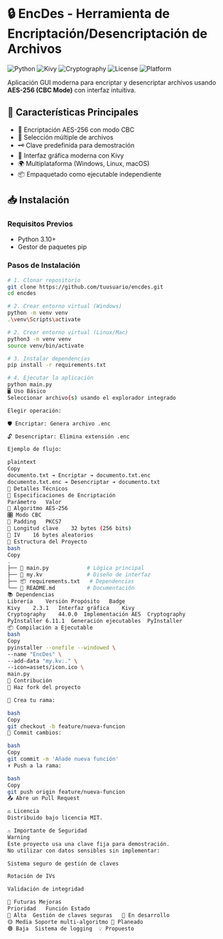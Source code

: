 # 🔒 EncDes - Herramienta de Encriptación/Desencriptación de Archivos

![Python](https://img.shields.io/badge/Python-3.10%2B-3776AB?logo=python&logoColor=white)
![Kivy](https://img.shields.io/badge/Kivy-2.3.1-1F72B6?logo=kivy&logoColor=white)
![Cryptography](https://img.shields.io/badge/Cryptography-44.0.0-000000)
![License](https://img.shields.io/badge/License-MIT-brightgreen)
![Platform](https://img.shields.io/badge/Platform-Windows%20%7C%20Linux%20%7C%20macOS-lightgrey)

Aplicación GUI moderna para encriptar y desencriptar archivos usando **AES-256 (CBC Mode)** con interfaz intuitiva.

## 🚀 Características Principales
- 🔐 Encriptación AES-256 con modo CBC
- 📂 Selección múltiple de archivos
- 🗝️ Clave predefinida para demostración
- 🎨 Interfaz gráfica moderna con Kivy
- 🌍 Multiplataforma (Windows, Linux, macOS)
- 📦 Empaquetado como ejecutable independiente

## 📥 Instalación

### Requisitos Previos
- Python 3.10+
- Gestor de paquetes pip

### Pasos de Instalación
```bash
# 1. Clonar repositorio
git clone https://github.com/tuusuario/encdes.git
cd encdes

# 2. Crear entorno virtual (Windows)
python -m venv venv
.\venv\Scripts\activate

# 2. Crear entorno virtual (Linux/Mac)
python3 -m venv venv
source venv/bin/activate

# 3. Instalar dependencias
pip install -r requirements.txt

# 4. Ejecutar la aplicación
python main.py
🖥️ Uso Básico
Seleccionar archivo(s) usando el explorador integrado

Elegir operación:

🛡️ Encriptar: Genera archivo .enc

🔓 Desencriptar: Elimina extensión .enc

Ejemplo de flujo:

plaintext
Copy
documento.txt ➔ Encriptar ➔ documento.txt.enc
documento.txt.enc ➔ Desencriptar ➔ documento.txt
🧠 Detalles Técnicos
🔧 Especificaciones de Encriptación
Parámetro	Valor
🧬 Algoritmo	AES-256
🎛️ Modo	CBC
🧩 Padding	PKCS7
🔑 Longitud clave	32 bytes (256 bits)
🎲 IV	16 bytes aleatorios
📂 Estructura del Proyecto
bash
Copy
.
├── 📄 main.py            # Lógica principal
├── 🎨 my.kv              # Diseño de interfaz
├── 📦 requirements.txt   # Dependencias
└── 📖 README.md          # Documentación
📚 Dependencias
Librería	Versión	Propósito	Badge
Kivy	2.3.1	Interfaz gráfica	Kivy
Cryptography	44.0.0	Implementación AES	Cryptography
PyInstaller	6.11.1	Generación ejecutables	PyInstaller
📦 Compilación a Ejecutable
bash
Copy
pyinstaller --onefile --windowed \
--name "EncDes" \
--add-data "my.kv:." \
--icon=assets/icon.ico \
main.py
🤝 Contribución
🍴 Haz fork del proyecto

🌿 Crea tu rama:

bash
Copy
git checkout -b feature/nueva-funcion
💾 Commit cambios:

bash
Copy
git commit -m 'Añade nueva función'
⬆️ Push a la rama:

bash
Copy
git push origin feature/nueva-funcion
📤 Abre un Pull Request

⚖️ Licencia
Distribuido bajo licencia MIT.

⚠️ Importante de Seguridad
Warning
Este proyecto usa una clave fija para demostración.
No utilizar con datos sensibles sin implementar:

Sistema seguro de gestión de claves

Rotación de IVs

Validación de integridad

🚧 Futuras Mejoras
Prioridad	Función	Estado
🔴 Alta	Gestión de claves seguras	🚧 En desarrollo
🟡 Media	Soporte multi-algoritmo	📅 Planeado
🟢 Baja	Sistema de logging	💡 Propuesto
